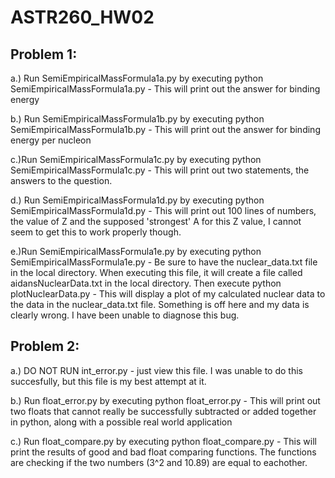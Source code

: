 # ASTR260_HW02
## Problem 1:
a.) Run SemiEmpiricalMassFormula1a.py by executing python SemiEmpiricalMassFormula1a.py  -  This will print out the answer for binding energy 

b.) Run SemiEmpiricalMassFormula1b.py by executing python SemiEmpiricalMassFormula1b.py  -  This will print out the answer for binding energy per nucleon

c.)Run SemiEmpiricalMassFormula1c.py by executing python SemiEmpiricalMassFormula1c.py  -  This will print out two statements, the answers to the question.

d.) Run SemiEmpiricalMassFormula1d.py by executing python SemiEmpiricalMassFormula1d.py  -  This will print out 100 lines of numbers, the value of Z and the supposed 'strongest' A for this Z value, I cannot seem to get this to work properly though. 

e.)Run SemiEmpiricalMassFormula1e.py by executing python SemiEmpiricalMassFormula1e.py  -  Be sure to have the nuclear_data.txt file in the local directory. When executing this file, it will create a file called aidansNuclearData.txt in the local directory. Then execute python plotNuclearData.py - This will display a plot of my calculated nuclear data to the data in the nuclear_data.txt file. Something is off here and my data is clearly wrong. I have been unable to diagnose this bug. 


## Problem 2:
a.) DO NOT RUN int_error.py - just view this file. I was unable to do this succesfully, but this file is my best attempt at it. 

b.) Run float_error.py by executing python float_error.py  -  This will print out two floats that cannot really be successfully subtracted or added together in python, along with a possible real world application

c.) Run float_compare.py by executing python float_compare.py - This will print the results of good and bad float comparing functions. The functions are checking if the two numbers (3^2 and 10.89) are equal to eachother. 
